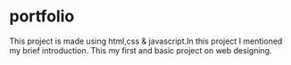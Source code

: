 # portfolio
This project is made using html,css & javascript.In this project I mentioned my brief introduction.
This my first and basic project on web designing.
